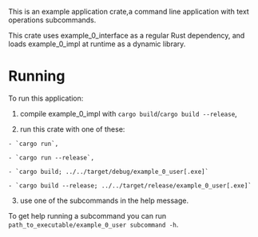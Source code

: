 This is an example application crate,a command line application with 
text operations subcommands.

This crate uses example_0_interface as a regular Rust dependency,
and loads example_0_impl at runtime as a dynamic library.

# Running 

To run this application:

1.    compile example_0_impl with `cargo build`/`cargo build --release`,

2.    run this crate with one of these:

    - `cargo run`,

    - `cargo run --release`,

    - `cargo build; ../../target/debug/example_0_user[.exe]`

    - `cargo build --release; ../../target/release/example_0_user[.exe]`

3.    use one of the subcommands in the help message.

To get help running a subcommand you can run 
`path_to_executable/example_0_user subcommand -h`.
